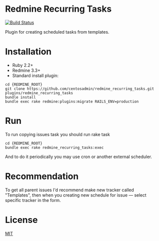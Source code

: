 # Redmine Recurring Tasks

[![Build Status](https://travis-ci.org/centosadmin/redmine_recurring_tasks.svg?branch=master)](https://travis-ci.org/centosadmin/redmine_recurring_tasks)

Plugin for creating scheduled tasks from templates.

# Installation

* Ruby 2.2+
* Redmine 3.3+
* Standard install plugin:

```
cd {REDMINE_ROOT}
git clone https://github.com/centosadmin/redmine_recurring_tasks.git plugins/redmine_recurring_tasks
bundle install
bundle exec rake redmine:plugins:migrate RAILS_ENV=production
```

# Run

To run copying issues task you should run rake task

```
cd {REDMINE_ROOT}
bundle exec rake redmine_recurring_tasks:exec
```

And to do it periodically you may use cron or another external scheduler.

# Recommendation

To get all parent issues I'd recommend make new tracker called "Templates", then when you creating new schedule for issue — select specific tracker in the form.

# License

[MIT](https://github.com/centosadmin/redmine_recurring_tasks/blob/master/LICENSE)